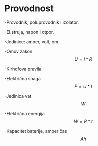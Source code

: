 # Provodnost

-Provodnik, poluprovodnik i izolator.

-El.struja, napon i otpor.

-Jedinice: amper, volt, om.

-Omov zakon $$U = I * R$$

-Kirhofova pravila.

-Električna snaga $$P = U * I$$

-Jedinica vat $$W$$

-Električna energija $$W = P * t$$

-Kapacitet baterije, amper čas $$Ah$$
